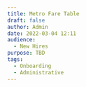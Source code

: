 ```yaml
---
title: Metro Fare Table
draft: false
author: Admin
date: 2022-03-04 12:11
audience:
  - New Hires
purpose: TBD
tags:
  - Onboarding
  - Administrative
---
```


